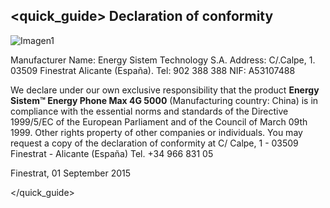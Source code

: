 ## <quick_guide> Declaration of conformity

![Imagen1](http://static.energysistem.com/images/manuals/39976/5499406586b11.jpg)

Manufacturer Name:
Energy Sistem Technology S.A.
Address: C/.Calpe, 1.
03509 Finestrat Alicante (España).
Tel: 902 388 388
NIF: A53107488

We declare under our own exclusive responsibility that the product **Energy Sistem™ Energy Phone Max 4G 5000** (Manufacturing country: China) is in compliance with the essential norms and standards of the Directive 1999/5/EC of the European Parliament and of the Council of March 09th 1999. Other rights property of other companies or individuals. You may request a copy of the declaration of conformity at C/ Calpe, 1 - 03509 Finestrat - Alicante (España) Tel. +34 966 831 05

Finestrat, 01 September 2015

</quick_guide>


